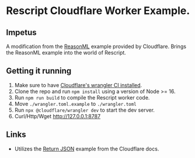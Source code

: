 # Rescript Cloudflare Worker Example.

## Impetus

A modification from the [ReasonML](https://github.com/cloudflare/reason-worker-hello-world) example provided by Cloudflare.
Brings the ReasonML example into the world of Rescript.

## Getting it running

1. Make sure to have [Cloudflare's wrangler CI installed](https://github.com/cloudflare/wrangler).
1. Clone the repo and run `npm install` using a version of Node >= 16.
1. Run `npm run build` to compile the Rescript worker code.
1. Move `./wrangler.toml.example` to `./wrangler.toml`
1. Run `npx @cloudflare/wrangler dev` to start the dev server.
1. Curl/Http/Wget http://127.0.0.1:8787

## Links

* Utilizes the [Return JSON](https://developers.cloudflare.com/workers/examples/return-json) example from the Cloudflare docs.
